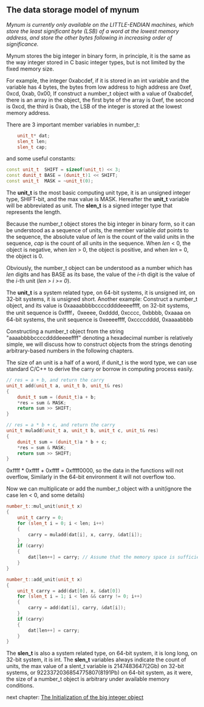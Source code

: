 The data storage model of mynum
-------------

_Mynum is currently only available on the LITTLE-ENDIAN machines, which store the least significant byte (LSB) of a word at the lowest memory address, and store the other bytes following in increasing order of significance._

Mynum stores the big integer in binary form, in principle, it is the same as the way integer stored in C basic integer types, but is not limited by the fixed memory size.

For example, the integer 0xabcdef, if it is stored in an int variable and the variable has 4 bytes, the bytes from low address to high address are 0xef, 0xcd, 0xab, 0x00, If construct a number_t object with a value of 0xabcdef, there is an array in the object, the first byte of the array is 0xef, the second is 0xcd, the third is 0xab, the LSB of the integer is stored at the lowest memory address.

There are 3 important member variables in number_t:
```C++
    unit_t* dat;
    slen_t len;
    slen_t cap;
```
and some useful constants:
```C++
const unit_t  SHIFT = sizeof(unit_t) << 3;
const dunit_t BASE = (dunit_t)1 << SHIFT;
const unit_t  MASK = ~unit_t(0);
```
The **unit_t** is the most basic computing unit type, it is an unsigned integer type, SHIFT-bit, and the max value is MASK. Hereafter the **unit_t** variable will be abbreviated as unit. The **slen_t** is a signed integer type that represents the length.

Because the number_t object stores the big integer in binary form, so it can be understood as a sequence of units, the member variable _dat_ points to the sequence, the absolute value of _len_ is the count of the valid units in the sequence, _cap_ is the count of all units in the sequence.
When _len_ < 0, the object is negative, when _len_ > 0, the object is positive, and when _len_ = 0, the object is 0.

Obviously, the number_t object can be understood as a number which has _len_ digits and has BASE as its base, the value of the _i_-th digit is the value of the _i_-th unit (_len > i >= 0_).

The **unit_t** is a system related type, on 64-bit systems, it is unsigned int, on 32-bit systems, it is unsigned short. Another example:
Construct a number_t object, and its value is 0xaaaabbbbccccddddeeeeffff,
on 32-bit systems, the unit sequence is 0xffff，0xeeee, 0xdddd, 0xcccc, 0xbbbb, 0xaaaa
on 64-bit systems, the unit sequence is 0xeeeeffff, 0xccccdddd, 0xaaaabbbb

Constructing a number_t object from the string "aaaabbbbccccddddeeeeffff" denoting a hexadecimal number is relatively simple, we will discuss how to construct objects from the strings denoting arbitrary-based numbers in the following chapters.

The size of an unit is a half of a word, if dunit_t is the word type, we can use standard C/C++ to derive the carry or borrow in computing process easily.
```C++
// res = a + b, and return the carry
unit_t add(unit_t a, unit_t b, unit_t& res)
{
    dunit_t sum = (dunit_t)a + b;
    *res = sum & MASK;
    return sum >> SHIFT;
}

// res = a * b + c, and return the carry
unit_t muladd(unit_t a, unit_t b, unit_t c, unit_t& res)
{
    dunit_t sum = (dunit_t)a * b + c;
    *res = sum & MASK;
    return sum >> SHIFT;
}
```
0xffff * 0xffff + 0xffff = 0xffff0000, so the data in the functions will not overflow, Similarly in the 64-bit environment it will not overflow too.

Now we can multiplicate or add the number_t object with a unit(ignore the case len < 0, and some details)
```C++
number_t::mul_unit(unit_t x)
{
    unit_t carry = 0;
    for (slen_t i = 0; i < len; i++)
    {
        carry = muladd(dat[i], x, carry, &dat[i]);
    }
    if (carry)
    {
        dat[len++] = carry; // Assume that the memory space is sufficient
    }
}

number_t::add_unit(unit_t x)
{
    unit_t carry = add(dat[0], x, &dat[0])
    for (slen_t i = 1; i < len && carry != 0; i++)
    {
        carry = add(dat[i], carry, &dat[i]);
    }
    if (carry)
    {
        dat[len++] = carry;
    }
}
```

The **slen_t** is also a system related type, on 64-bit system, it is long long, on 32-bit system, it is int. The **slen_t** variables always indicate the count of units, the max value of a slent_t variable is 2147483647(2Gb) on 32-bit systems, or 9223372036854775807(8191Pb) on 64-bit system, as it were, the size of a number_t object is arbitrary under available memory conditions.

next chapter: [The Initialization of the big integer object](https://github.com/brotherbeer/mydocument/blob/master/mynum/Initialization-ch.md)
